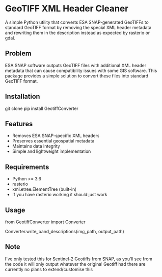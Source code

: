 # GeoTIFF XML Header Cleaner

A simple Python utility that converts ESA SNAP-generated GeoTIFFs to standard GeoTIFF format by removing the special XML header metadata and rewriting them in the description instead as expected by rasterio or gdal.

## Problem
ESA SNAP software outputs GeoTIFF files with additional XML header metadata that can cause compatibility issues with some GIS software. This package provides a simple solution to convert these files into standard GeoTIFF format.

## Installation
 git clone 
 pip install GeotiffConverter 



## Features
- Removes ESA SNAP-specific XML headers
- Preserves essential geospatial metadata
- Maintains data integrity
- Simple and lightweight implementation

## Requirements
- Python >= 3.6
- rasterio
- xml.etree.ElementTree (built-in)
- If you have rasterio working it should just work

## Usage 

from GeotiffConverter import Converter

Converter.write_band_descriptions(img_path, output_path)

## Note

I've only tested this for Sentinel-2 Geotiffs from SNAP, as you'll see from the code it will only output whatever the original Geotiff had there are currently no plans to extend/customise this

